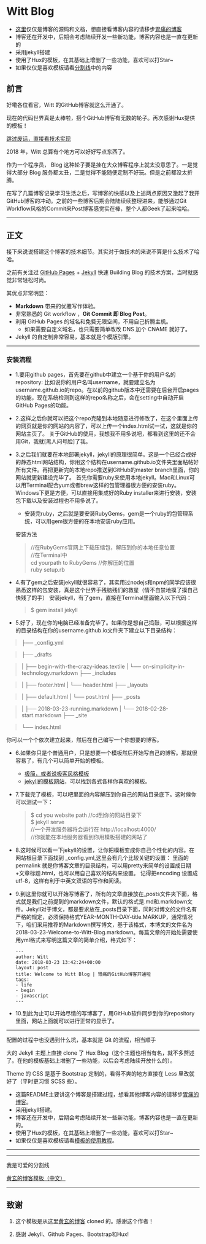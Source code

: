 # Witt Blog 

* [这里](https://github.com/primetong/primetong.github.io)仅仅是博客的源码和文档，想直接看博客内容的请移步[胃痛的博客](https://primetong.github.io/)
* 博客还在开发中，后期会考虑陆续开发一些新功能，博客内容也是一直在更新的
* 采用jekyll搭建
* 使用了Hux的模板，在其基础上增删了一些功能，喜欢可以打Star~
* 如果仅仅是喜欢模板请看[分割线](#boilerplate)中的内容

## 前言

好嘞各位看官，Witt 的GitHub博客就这么开通了。

现在的代码世界真是太棒啦，搭个GitHub博客有无数的轮子。再次感谢Hux提供的模板！

[跳过废话，直接看技术实现 ](#build)

2018 年，Witt 总算有个地方可以好好写点东西了。

作为一个程序员， Blog 这种轮子要是挂在大众博客程序上就太没意思了。一是觉得大部分 Blog 服务都太丑，二是觉得不能随便定制不好玩。但是之前都没太折腾。

在写了几篇博客记录学习生活之后，写博客的快感以及上述两点原因又激起了我开GitHub博客的冲动。之前的一些博客后期会陆陆续续整理进来，能够通过Git Workflow风格的Commit来Post博客感觉实在棒，整个人都Geek了起来哈哈。

<p id = "build"></p>

---

## 正文

接下来说说搭建这个博客的技术细节。其实对于做技术的来说不算是什么技术了哈哈。

之前有关注过 [GitHub Pages](https://pages.github.com/) + [Jekyll](http://jekyllrb.com/) 快速 Building Blog 的技术方案，当时就感觉非常轻松时尚。

其优点非常明显：

* **Markdown** 带来的优雅写作体验。
* 非常熟悉的 Git workflow ，**Git Commit 即 Blog Post**。
* 利用 GitHub Pages 的域名和免费无限空间，不用自己折腾主机。
	* 如果需要自定义域名，也只需要简单改改 DNS 加个 CNAME 就好了。
* Jekyll 的自定制非常容易，基本就是个模版引擎。

***

### 安装流程
* 1.要用github pages，首先要在github中建立一个基于你的用户名的repository: 比如说你的用户名叫username，就要建立名为username.github.io的repo。在以前的github版本中还需要在后台开启pages的功能，现在系统检测到这样的repo名称之后，会在setting中自动开启GitHub Pages的功能。
* 2.这样之后你就可以把这个repo克隆到本地随意进行修改了，在这个里面上传的网页就是你的网站的内容了，可以上传一个index.html试一试，这就是你的网站主页了。 关于GitHub的使用，我想我不用多说吧，都看到这里的还不会用Git，我就[黑人问号脸]了我。
* 3.之后我们就要在本地部署jekyll，jekyll的原理很简单。这是一个已经合成好的静态html网站结构，你用这个结构在username.github.io文件夹里面粘帖好所有文件。再把更新完的本地repo推送到GitHub的master branch里面，你的网站就更新建设完毕了。 
首先你需要ruby来使用本地jekyll。Mac和Linux可以用Terminal配合yum或者brew这样的包管理器很方便的安装ruby。Windows下更是方便，可以直接用集成好的Ruby installer来进行安装，安装包下载以及安装过程也不用多说了。

	* 安装完ruby，之后就是要安装RubyGems，gem是一个ruby的包管理系统，可以用gem很方便的在本地安装ruby应用。

	安装方法  

	> //在RubyGems官网上下载压缩包，解压到你的本地任意位置  
	//在Terminal中  
	cd yourpath to RubyGems //你解压的位置  
	ruby setup.rb  

* 4.有了gem之后安装jekyll就很容易了，其实用过nodejs和npm的同学应该很熟悉这样的包安装，真是这个世界手残脑残们的救星（情不自禁地摸了摸自己快残了的手） 安装jekyll，有了gem，直接在Terminal里面输入以下代码：
 
	> $ gem install jekyll 

* 5.好了，现在你的电脑已经准备完毕了。如果你是想自己捣鼓，可以根据这样的目录结构在你的username.github.io文件夹下建立以下目录结构：

> ├── _config.yml

> ├── _drafts

> |   ├── begin-with-the-crazy-ideas.textile
|   └── on-simplicity-in-technology.markdown
├── _includes

> |   ├── footer.html
|   └── header.html
├── _layouts

> |   ├── default.html
|   └── post.html
├── _posts

> |   ├── 2018-03-23-running.markdown
|   └── 2018-02-28-start.markdown
├── _site

> └── index.html

你可以一个个依次建立起来，然后在自己编写一个你想要的博客。
* 6.如果你只是个普通用户，只是想要一个模板然后开始写自己的博客。那就很容易了，有几个可以简单开始的模板。
	*  [极简，或者说极客风格模板](https://github.com/huxpro/huxpro.github.io/)
	*  [jekyll的模板网站](http://jekyllthemes.org/)，可以找到各式各样你喜欢的模板。
* 7.下载完了模板，可以吧里面的内容解压到你自己的网站目录底下。这时候你可以测试一下：
	
	> $ cd you website path //cd到你的网站目录下  
	$ jekyll serve  
	//一个开发服务器将会运行在 http://localhost:4000/  
	//你就能在本地服务器看到你用模板搭建的网站了  

* 8.这时候可以看一下jekyll的设置，让你把模板变成你自己个性化的内容。在网站根目录下面找到 _config.yml,这里会有几个比较关键的设置： 里面的permalink 就是你博客文章的目录结构，可以用pretty来简单的设置成日期+文章标题.html，也可以用自己喜欢的结构来设置。 记得把encoding 设置成utf-8，这样有利于中英文双语的写作和阅读。
* 9.到这里你就可以开始写博客了，所有的文章直接放在_posts文件夹下面，格式就是我们之前提到的markdown文件，默认的格式是.md和.markdown文件。Jekyll对于博文，都是要求放在_posts目录下面，同时对博文的文件名有严格的规定，必须保持格式YEAR-MONTH-DAY-title.MARKUP，通常情况下，咱们采用推荐的Markdown撰写博文，基于该格式，本博文的文件名为2018-03-23-Welcome-to-Witt-Blog.markdown。每篇文章的开始处需要使用yml格式来写明这篇文章的简单介绍，格式如下：

	```
	---
	author: Witt
	date: 2018-03-23 13:42:24+00:00
	layout: post
	title: Welcome to Witt Blog | 胃痛的GitHub博客开通啦
	tags:
	- life
	- begin
	- javascript
	---
	```

* 10.到此为止可以开始尽情的写博客了，用GitHub软件同步到你的repository里面，网站上面就可以进行正常的显示了。

***

配置的过程中也没遇到什么坑，基本就是 Git 的流程，相当顺手

大的 Jekyll 主题上直接 clone 了 Hux Blog（这个主题也相当有名，就不多赘述了。在他的模板基础上增删了一些功能，以后会考虑陆续开放什么的）。

Theme 的 CSS 是基于 Bootstrap 定制的，看得不爽的地方直接在 Less 里改就好了（平时更习惯 SCSS 些）。

* 这篇README主要讲这个博客是搭建过程，想看其他博客内容的请移步[胃痛的博客](https://primetong.github.io/)。
* 采用jekyll搭建。
* 博客还在开发中，后期会考虑陆续开发一些新功能，博客内容也是一直在更新的。
* 使用了Hux的模板，在其基础上增删了一些功能，喜欢可以打Star~
* 如果仅仅是喜欢模板请看[模板的使用教程](https://github.com/primetong/primetong.github.io/blob/master/README.zh.md)。

***

<p id = "boilerplate"></p>

***

我是可爱的分割线

[黄玄的博客模板（中文）](https://github.com/Huxpro/huxpro.github.io/blob/master/README.zh.md)

***

## 致谢

1. 这个模板是从这里[黄玄的博客](https://github.com/huxpro/huxpro.github.io/)  cloned 的。感谢这个作者！

2. 感谢 Jekyll、Github Pages、Bootstrap和Hux!